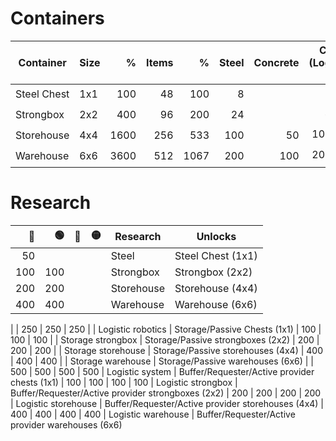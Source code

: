 # Containers

| Container     | Size  | %     | Items | %     | Steel | Concrete  | Circuits (Logistics only) |
| --------------| ------| -----:| -----:| -----:| -----:| ---------:| -------------------------:|
| Steel Chest   | 1x1   |  100  | 48    |  100  |   8   |           |  3🟢  1🔴
| Strongbox     | 2x2   |  400  | 96    |  200  |  24   |           |  4🟢  4🔴
| Storehouse    | 4x4   | 1600  | 256   |  533  | 100   |  50       | 10🟢 10🔴
| Warehouse     | 6x6   | 3600  | 512   | 1067  | 200   | 100       | 20🟢 20🔴

# Research

|  🔴  |   🟢  |   🔵  |  🟡  | Research              | Unlocks                |
| -----:| -----:| -----:| -----:| ----------------------| -----------------------|
|  50   |       |       |       | Steel                 | Steel Chest   (1x1)
| 100   | 100   |       |       | Strongbox             | Strongbox     (2x2)
| 200   | 200   |       |       | Storehouse            | Storehouse    (4x4)
| 400   | 400   |       |       | Warehouse             | Warehouse     (6x6)
|
| 250   | 250   | 250   |       | Logistic robotics     | Storage/Passive Chests        (1x1)
| 100   | 100   | 100   |       | Storage strongbox     | Storage/Passive strongboxes   (2x2)
| 200   | 200   | 200   |       | Storage storehouse    | Storage/Passive storehouses   (4x4)
| 400   | 400   | 400   |       | Storage warehouse     | Storage/Passive warehouses    (6x6)
|
| 500   | 500   | 500   | 500   | Logistic system       | Buffer/Requester/Active provider chests        (1x1)
| 100   | 100   | 100   | 100   | Logistic strongbox    | Buffer/Requester/Active provider strongboxes   (2x2)
| 200   | 200   | 200   | 200   | Logistic storehouse   | Buffer/Requester/Active provider storehouses   (4x4)
| 400   | 400   | 400   | 400   | Logistic warehouse    | Buffer/Requester/Active provider warehouses    (6x6)
